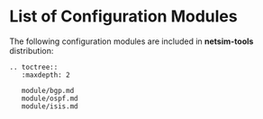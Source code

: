 # List of Configuration Modules

The following configuration modules are included in **netsim-tools** distribution:

```eval_rst
.. toctree::
   :maxdepth: 2

   module/bgp.md
   module/ospf.md
   module/isis.md
```
